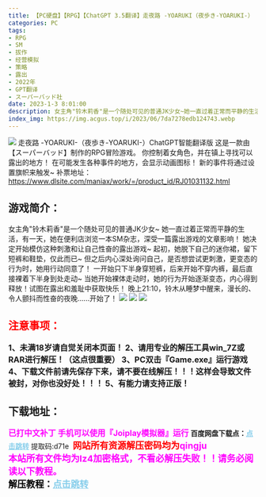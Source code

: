 ```yaml
---
title: 【PC硬盘】【RPG】【ChatGPT 3.5翻译】走夜路 -YOARUKI（夜歩き-YOARUKI-）
categories: PC
tags:
- RPG
- SM
- 拔作
- 经营模拟
- 策略
- 露出
- 2022年
- GPT翻译
- スーパーバッド社
date: 2023-1-3 8:01:00
description: 女主角"铃木莉香"是一个随处可见的普通JK少女~她一直过着正常而平静的生活，有一天，她在便利店浏览一本SM杂志，深受一篇露出游戏的文章影响！她决定开始模仿这种刺激和让自己性奋的露出游戏~起初，她脱下自己的迷你裙，留下短裤和鞋垫，仅此而已~但之后内心深处询问自己，是否想尝试更刺激，更变态的行为时，她用行动同意了！
index_img: https://img.acgus.top/i/2023/06/7da7278edb124743.webp
---
```

![](https://img.acgus.top/i/2023/06/7da7278edb124743.webp)
走夜路 -YOARUKI-（夜歩き-YOARUKI-）ChatGPT智能翻译版
这是一款由【スーパーバッド】制作的RPG冒险游戏。
你控制着女角色，并在镇上寻找可以露出的地方！
在可能发生各种事件的地方，会显示动画图标！
新的事件将通过设置旗帜来触发~
补票地址：https://www.dlsite.com/maniax/work/=/product_id/RJ01031132.html

## 游戏简介：
女主角"铃木莉香"是一个随处可见的普通JK少女~
她一直过着正常而平静的生活，有一天，她在便利店浏览一本SM杂志，深受一篇露出游戏的文章影响！
她决定开始模仿这种刺激和让自己性奋的露出游戏~
起初，她脱下自己的迷你裙，留下短裤和鞋垫，仅此而已~
但之后内心深处询问自己，是否想尝试更刺激，更变态的行为时，她用行动同意了！
一开始只下半身穿短裤，后来开始不穿内裤，最后直接裸着下半身到处走动~
当她开始裸体走动时，她的行为开始逐渐变态，内心得到释放！试图在露出和羞耻中获取快乐！
晚上21:10，铃木从睡梦中醒来，漫长的、令人颤抖而性奋的夜晚......开始了！
![](https://img.acgus.top/i/2023/06/f691f1c7d9124757.webp)
![](https://img.acgus.top/i/2023/06/0d692f7ef3124752.webp)
![](https://img.acgus.top/i/2023/06/111d6fde68124747.webp)





## <font color=#FF0000 >注意事项：</font>
<font size=3><b>1、未满18岁请自觉关闭本页面！
2、请用专业的解压工具win_7Z或RAR进行解压！（这点很重要）
3、PC双击『Game.exe』运行游戏
4、下载文件前请先保存下来，请不要在线解压！！！这样会导致文件被封，对你也没好处！！！
5、有能力请支持正版！</b></font>

## 下载地址：
<font color=#FF00FF size=3><b>已打中文补丁</b></font>
<font color=#FF00FF size=3>**手机可以使用『Joiplay模拟器』运行**</font>
<b>百度网盘下载点：</b><a href="https://pan.baidu.com/s/1FpeKnSgAyxDjLuiY2qBQ6Q?pwd=d71e" style="color: #87CEEB;"><b>点击跳转</b></a> 提取码:d71e
<a style="padding: 0" href="https://post.qingju.org/AD/"><img style="max-width:100%" src="https://img.acgus.top/i/2024/07/478f689b8021d8d499ab43d21acf137a.gif" alt=""></a>
<b><font color=#FF0000 size=4>网站所有资源解压密码均为</b></font><b><font color=#FF00FF size=4>qingju</font><font color=#FF0000 ></font></b><br><b><font color=#FF00FF size=4>本站所有文件均为lz4加密格式，不看必解压失败！！请务必阅读以下教程。</b></font><br><b><font color=#000 size=4>解压教程：</b><a href="https://post.qingju.org/tutorial/000/" style="color: #87CEEB;"><b>点击跳转</b></a>
